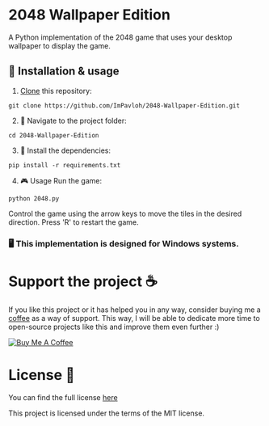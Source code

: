 # 2048 Wallpaper Edition 
A Python implementation of the 2048 game that uses your desktop wallpaper to display the game.

## 🚀 Installation & usage

1. [Clone](https://www.git-scm.com/docs/git-clone) this repository:
```
git clone https://github.com/ImPavloh/2048-Wallpaper-Edition.git
```

2. 📂 Navigate to the project folder:
```
cd 2048-Wallpaper-Edition
```

3. 🔌 Install the dependencies:
```
pip install -r requirements.txt
```

4. 🎮 Usage
Run the game:
```
python 2048.py
```
Control the game using the arrow keys to move the tiles in the desired direction. Press 'R' to restart the game.

### 🖥️ This implementation is designed for **Windows systems**.


# Support the project ☕
If you like this project or it has helped you in any way, consider buying me a [coffee](https://www.buymeacoffee.com/pavloh) as a way of support. This way, I will be able to dedicate more time to open-source projects like this and improve them even further :)

<a href="https://www.buymeacoffee.com/pavloh" target="_blank"><img src="https://www.buymeacoffee.com/assets/img/custom_images/orange_img.png" alt="Buy Me A Coffee" style="height: auto !important;width: auto !important;" ></a>

# License 📃
You can find the full license [here](https://github.com/ImPavloh/WhiTTsper-The-Lora/blob/master/LICENSE)

This project is licensed under the terms of the MIT license.
